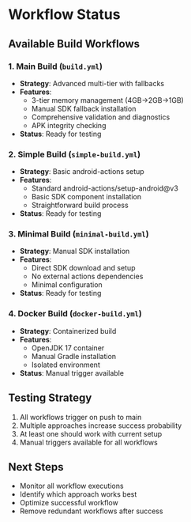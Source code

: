 # Workflow Status

## Available Build Workflows

### 1. Main Build (`build.yml`)
- **Strategy**: Advanced multi-tier with fallbacks
- **Features**: 
  - 3-tier memory management (4GB→2GB→1GB)
  - Manual SDK fallback installation
  - Comprehensive validation and diagnostics
  - APK integrity checking
- **Status**: Ready for testing

### 2. Simple Build (`simple-build.yml`)
- **Strategy**: Basic android-actions setup
- **Features**:
  - Standard android-actions/setup-android@v3
  - Basic SDK component installation
  - Straightforward build process
- **Status**: Ready for testing

### 3. Minimal Build (`minimal-build.yml`)
- **Strategy**: Manual SDK installation
- **Features**:
  - Direct SDK download and setup
  - No external actions dependencies
  - Minimal configuration
- **Status**: Ready for testing

### 4. Docker Build (`docker-build.yml`)
- **Strategy**: Containerized build
- **Features**:
  - OpenJDK 17 container
  - Manual Gradle installation
  - Isolated environment
- **Status**: Manual trigger available

## Testing Strategy
1. All workflows trigger on push to main
2. Multiple approaches increase success probability
3. At least one should work with current setup
4. Manual triggers available for all workflows

## Next Steps
- Monitor all workflow executions
- Identify which approach works best
- Optimize successful workflow
- Remove redundant workflows after success